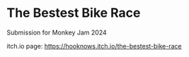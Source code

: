 # The Bestest Bike Race

Submission for Monkey Jam 2024

itch.io page: https://hooknows.itch.io/the-bestest-bike-race
